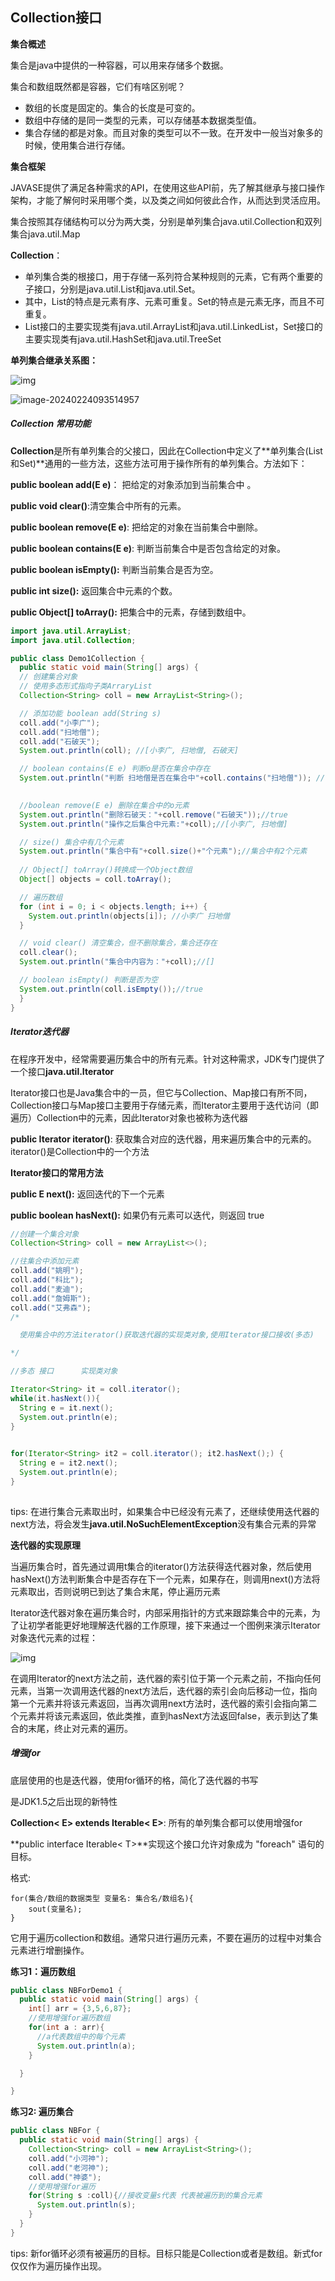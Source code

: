 ## **Collection接口**

**集合概述**

集合是java中提供的一种容器，可以用来存储多个数据。

集合和数组既然都是容器，它们有啥区别呢？

- 数组的长度是固定的。集合的长度是可变的。
- 数组中存储的是同一类型的元素，可以存储基本数据类型值。
- 集合存储的都是对象。而且对象的类型可以不一致。在开发中一般当对象多的时候，使用集合进行存储。



**集合框架**

JAVASE提供了满足各种需求的API，在使用这些API前，先了解其继承与接口操作架构，才能了解何时采用哪个类，以及类之间如何彼此合作，从而达到灵活应用。

集合按照其存储结构可以分为两大类，分别是单列集合java.util.Collection和双列集合java.util.Map

 

**Collection**：

- 单列集合类的根接口，用于存储一系列符合某种规则的元素，它有两个重要的子接口，分别是java.util.List和java.util.Set。
- 其中，List的特点是元素有序、元素可重复。Set的特点是元素无序，而且不可重复。
- List接口的主要实现类有java.util.ArrayList和java.util.LinkedList，Set接口的主要实现类有java.util.HashSet和java.util.TreeSet

 

**单列集合继承关系图：**

![img](https://palepics.oss-cn-guangzhou.aliyuncs.com/img/clip_image003.png)

 

![image-20240224093514957](https://palepics.oss-cn-guangzhou.aliyuncs.com/img/image-20240224093514957.png)

 

 

##### **Collection 常用功能**

**Collection**是所有单列集合的父接口，因此在Collection中定义了**单列集合(List和Set)**通用的一些方法，这些方法可用于操作所有的单列集合。方法如下：

**public boolean add(E e)**： 把给定的对象添加到当前集合中 。

**public void clear()**:清空集合中所有的元素。

**public boolean remove(E e)**: 把给定的对象在当前集合中删除。

**public boolean contains(E e)**: 判断当前集合中是否包含给定的对象。

**public boolean isEmpty():** 判断当前集合是否为空。

**public int size():** 返回集合中元素的个数。

**public Object[] toArray():** 把集合中的元素，存储到数组中。



```java
import java.util.ArrayList;
import java.util.Collection;

public class Demo1Collection {
  public static void main(String[] args) {
  // 创建集合对象
  // 使用多态形式指向子类ArraryList
  Collection<String> coll = new ArrayList<String>();

  // 添加功能 boolean add(String s)
  coll.add("小李广");
  coll.add("扫地僧");
  coll.add("石破天");
  System.out.println(coll); //[小李广, 扫地僧, 石破天]

  // boolean contains(E e) 判断o是否在集合中存在
  System.out.println("判断 扫地僧是否在集合中"+coll.contains("扫地僧")); //true
 

  //boolean remove(E e) 删除在集合中的o元素
  System.out.println("删除石破天："+coll.remove("石破天"));//true
  System.out.println("操作之后集合中元素:"+coll);//[小李广, 扫地僧]

  // size() 集合中有几个元素
  System.out.println("集合中有"+coll.size()+"个元素");//集合中有2个元素
 
  // Object[] toArray()转换成一个Object数组
  Object[] objects = coll.toArray();

  // 遍历数组
  for (int i = 0; i < objects.length; i++) {
    System.out.println(objects[i]); //小李广 扫地僧
  }

  // void clear() 清空集合，但不删除集合，集合还存在
  coll.clear();
  System.out.println("集合中内容为："+coll);//[]

  // boolean isEmpty() 判断是否为空
  System.out.println(coll.isEmpty());//true
  }
}
```

 

 

##### **Iterator迭代器**

在程序开发中，经常需要遍历集合中的所有元素。针对这种需求，JDK专门提供了一个接口**java.util.Iterator**

Iterator接口也是Java集合中的一员，但它与Collection、Map接口有所不同，Collection接口与Map接口主要用于存储元素，而Iterator主要用于迭代访问（即遍历）Collection中的元素，因此Iterator对象也被称为迭代器

**public Iterator<T> iterator()**: 获取集合对应的迭代器，用来遍历集合中的元素的。iterator()是Collection中的一个方法

 

**Iterator接口的常用方法**

**public E next():** 返回迭代的下一个元素

**public boolean hasNext():** 如果仍有元素可以迭代，则返回 true

```java
//创建一个集合对象
Collection<String> coll = new ArrayList<>();

//往集合中添加元素
coll.add("姚明");
coll.add("科比");
coll.add("麦迪");
coll.add("詹姆斯");
coll.add("艾弗森");
/*

  使用集合中的方法iterator()获取迭代器的实现类对象,使用Iterator接口接收(多态)

*/

//多态 接口      实现类对象

Iterator<String> it = coll.iterator();
while(it.hasNext()){
  String e = it.next();
  System.out.println(e);
}

 
for(Iterator<String> it2 = coll.iterator(); it2.hasNext();) {
  String e = it2.next();
  System.out.println(e);
}
 
```

tips: 在进行集合元素取出时，如果集合中已经没有元素了，还继续使用迭代器的next方法，将会发生**java.util.NoSuchElementException**没有集合元素的异常

 

 

**迭代器的实现原理**

当遍历集合时，首先通过调用t集合的iterator()方法获得迭代器对象，然后使用hasNext()方法判断集合中是否存在下一个元素，如果存在，则调用next()方法将元素取出，否则说明已到达了集合末尾，停止遍历元素

Iterator迭代器对象在遍历集合时，内部采用指针的方式来跟踪集合中的元素，为了让初学者能更好地理解迭代器的工作原理，接下来通过一个图例来演示Iterator对象迭代元素的过程：

![img](https://palepics.oss-cn-guangzhou.aliyuncs.com/img/clip_image009.png)

 

在调用Iterator的next方法之前，迭代器的索引位于第一个元素之前，不指向任何元素，当第一次调用迭代器的next方法后，迭代器的索引会向后移动一位，指向第一个元素并将该元素返回，当再次调用next方法时，迭代器的索引会指向第二个元素并将该元素返回，依此类推，直到hasNext方法返回false，表示到达了集合的末尾，终止对元素的遍历。

 

##### **增强for**

底层使用的也是迭代器，使用for循环的格，简化了迭代器的书写

是JDK1.5之后出现的新特性

**Collection< E>  extends Iterable< E>**: 所有的单列集合都可以使用增强for

**public interface Iterable< T>**实现这个接口允许对象成为 "foreach" 语句的目标。

格式:

```
for(集合/数组的数据类型 变量名: 集合名/数组名){
    sout(变量名);
}
```

它用于遍历collection和数组。通常只进行遍历元素，不要在遍历的过程中对集合元素进行增删操作。



**练习1：遍历数组**

```java
public class NBForDemo1 {
  public static void main(String[] args) {
    int[] arr = {3,5,6,87};
    //使用增强for遍历数组
    for(int a : arr){
      //a代表数组中的每个元素
      System.out.println(a);
    }

  }

}
```

 

**练习2: 遍历集合**

```java
public class NBFor {
  public static void main(String[] args) {    
    Collection<String> coll = new ArrayList<String>();
    coll.add("小河神");
    coll.add("老河神");
    coll.add("神婆");
    //使用增强for遍历
    for(String s :coll){//接收变量s代表 代表被遍历到的集合元素
      System.out.println(s);
    }
  }
}
```

tips: 新for循环必须有被遍历的目标。目标只能是Collection或者是数组。新式for仅仅作为遍历操作出现。

 

 
